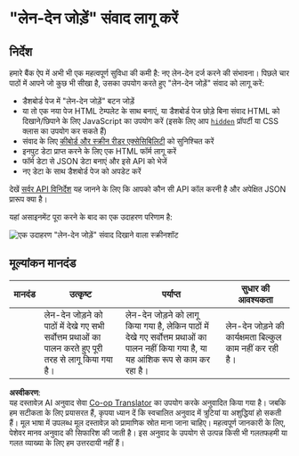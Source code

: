 <!--
CO_OP_TRANSLATOR_METADATA:
{
  "original_hash": "f23a868536c07da991b1d4e773161e25",
  "translation_date": "2025-08-24T13:48:03+00:00",
  "source_file": "7-bank-project/4-state-management/assignment.md",
  "language_code": "hi"
}
-->
# "लेन-देन जोड़ें" संवाद लागू करें

## निर्देश

हमारे बैंक ऐप में अभी भी एक महत्वपूर्ण सुविधा की कमी है: नए लेन-देन दर्ज करने की संभावना। पिछले चार पाठों में आपने जो कुछ भी सीखा है, उसका उपयोग करते हुए "लेन-देन जोड़ें" संवाद को लागू करें:

- डैशबोर्ड पेज में "लेन-देन जोड़ें" बटन जोड़ें
- या तो एक नया पेज HTML टेम्पलेट के साथ बनाएं, या डैशबोर्ड पेज छोड़े बिना संवाद HTML को दिखाने/छिपाने के लिए JavaScript का उपयोग करें (इसके लिए आप [`hidden`](https://developer.mozilla.org/docs/Web/HTML/Global_attributes/hidden) प्रॉपर्टी या CSS क्लास का उपयोग कर सकते हैं)
- संवाद के लिए [कीबोर्ड और स्क्रीन रीडर एक्सेसिबिलिटी](https://developer.paciellogroup.com/blog/2018/06/the-current-state-of-modal-dialog-accessibility/) को सुनिश्चित करें
- इनपुट डेटा प्राप्त करने के लिए एक HTML फॉर्म लागू करें
- फॉर्म डेटा से JSON डेटा बनाएं और इसे API को भेजें
- नए डेटा के साथ डैशबोर्ड पेज को अपडेट करें

देखें [सर्वर API विनिर्देश](../api/README.md) यह जानने के लिए कि आपको कौन सी API कॉल करनी है और अपेक्षित JSON प्रारूप क्या है।

यहां असाइनमेंट पूरा करने के बाद का एक उदाहरण परिणाम है:

![एक उदाहरण "लेन-देन जोड़ें" संवाद दिखाने वाला स्क्रीनशॉट](../../../../7-bank-project/4-state-management/images/dialog.png)

## मूल्यांकन मानदंड

| मानदंड | उत्कृष्ट                                                                                          | पर्याप्त                                                                                                                | सुधार की आवश्यकता                              |
| -------- | ------------------------------------------------------------------------------------------------ | ----------------------------------------------------------------------------------------------------------------------- | --------------------------------------------|
|          | लेन-देन जोड़ने को पाठों में देखे गए सभी सर्वोत्तम प्रथाओं का पालन करते हुए पूरी तरह से लागू किया गया है। | लेन-देन जोड़ने को लागू किया गया है, लेकिन पाठों में देखे गए सर्वोत्तम प्रथाओं का पालन नहीं किया गया है, या यह आंशिक रूप से काम कर रहा है। | लेन-देन जोड़ने की कार्यक्षमता बिल्कुल काम नहीं कर रही है। |

**अस्वीकरण**:  
यह दस्तावेज़ AI अनुवाद सेवा [Co-op Translator](https://github.com/Azure/co-op-translator) का उपयोग करके अनुवादित किया गया है। जबकि हम सटीकता के लिए प्रयासरत हैं, कृपया ध्यान दें कि स्वचालित अनुवाद में त्रुटियां या अशुद्धियां हो सकती हैं। मूल भाषा में उपलब्ध मूल दस्तावेज़ को प्रामाणिक स्रोत माना जाना चाहिए। महत्वपूर्ण जानकारी के लिए, पेशेवर मानव अनुवाद की सिफारिश की जाती है। इस अनुवाद के उपयोग से उत्पन्न किसी भी गलतफहमी या गलत व्याख्या के लिए हम उत्तरदायी नहीं हैं।